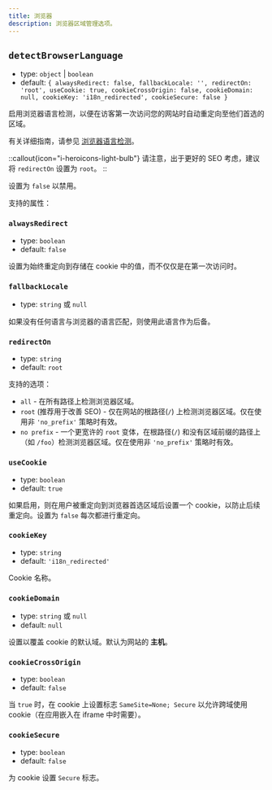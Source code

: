 ```yaml
---
title: 浏览器
description: 浏览器区域管理选项。
---
```


## `detectBrowserLanguage`

- type: `object` | `boolean`
- default: `{ alwaysRedirect: false, fallbackLocale: '', redirectOn: 'root', useCookie: true, cookieCrossOrigin: false, cookieDomain: null, cookieKey: 'i18n_redirected', cookieSecure: false }`

启用浏览器语言检测，以便在访客第一次访问您的网站时自动重定向至他们首选的区域。

有关详细指南，请参见 [浏览器语言检测](/docs/v8/guide/browser-language-detection)。

::callout{icon="i-heroicons-light-bulb"}
请注意，出于更好的 SEO 考虑，建议将 `redirectOn` 设置为 `root`。
::

设置为 `false` 以禁用。

支持的属性：

### `alwaysRedirect`

- type: `boolean`
- default: `false`

设置为始终重定向到存储在 cookie 中的值，而不仅仅是在第一次访问时。

### `fallbackLocale`

- type: `string` 或 `null`

如果没有任何语言与浏览器的语言匹配，则使用此语言作为后备。

### `redirectOn`

- type: `string`
- default: `root`

支持的选项：

- `all` - 在所有路径上检测浏览器区域。
- `root` (推荐用于改善 SEO) - 仅在网站的根路径(`/`) 上检测浏览器区域。仅在使用非 `'no_prefix'` 策略时有效。
- `no prefix` - 一个更宽许的 `root` 变体，在根路径(`/`) 和没有区域前缀的路径上（如 `/foo`）检测浏览器区域。仅在使用非 `'no_prefix'` 策略时有效。

### `useCookie`

- type: `boolean`
- default: `true`

如果启用，则在用户被重定向到浏览器首选区域后设置一个 cookie，以防止后续重定向。设置为 `false` 每次都进行重定向。

### `cookieKey`

- type: `string`
- default: `'i18n_redirected'`

Cookie 名称。

### `cookieDomain`

- type: `string` 或 `null`
- default: `null`

设置以覆盖 cookie 的默认域。默认为网站的 **主机**。

### `cookieCrossOrigin`

- type: `boolean`
- default: `false`

当 `true` 时，在 cookie 上设置标志 `SameSite=None; Secure` 以允许跨域使用 cookie（在应用嵌入在 iframe 中时需要）。

### `cookieSecure`

- type: `boolean`
- default: `false`

为 cookie 设置 `Secure` 标志。